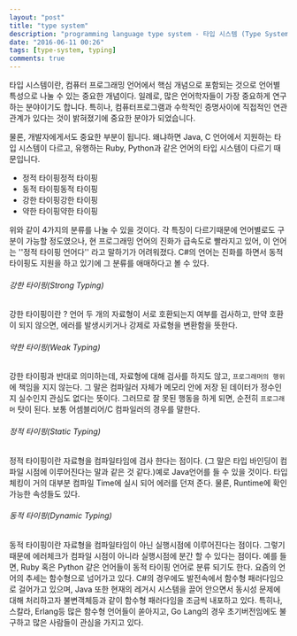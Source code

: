 ```yaml
---
layout: "post"
title: "type system"
description: "programming language type system - 타입 시스템 (Type System)"
date: "2016-06-11 00:26"
tags: [type-system, typing]
comments: true
---
```



타입 시스템이란, 컴퓨터 프로그래밍 언어에서 핵심 개념으로 포함되는 것으로 언어별 특성으로 나눌 수 있는 중요한 개념이다. 일례로, 많은 언어학자들이 가장 중요하게 연구하는 분야이기도 합니다. 특히나, 컴퓨터프로그램과 수학적인 증명사이에 직접적인 연관 관계가 있다는 것이 밝혀졌기에 중요한 분야가 되었습니다.

물론, 개발자에게서도 중요한 부분이 됩니다. 왜냐하면 Java, C 언어에서 지원하는 타입 시스템이 다르고, 유행하는 Ruby, Python과 같은 언어의 타입 시스템이 다르기 때문입니다.

  - 정적 타이핑정적 타이핑
  - 동적 타이핑동적 타이핑
  - 강한 타이핑강한 타이핑
  - 약한 타이핑약한 타이핑

위와 같이 4가지의 분류를 나눌 수 있을 것이다. 각 특징이 다르기때문에 언어별로도 구분이 가능할 정도였으나, 현 프로그래밍 언어의 진화가 급속도로 빨라지고 있어, 이 언어는 ''정적 타이핑 언어다'' 라고 말하기가 어려워졌다. C#의 언어는 진화를 하면서 동적 타이핑도 지원을 하고 있기에 그 분류를 애매하다고 볼 수 있다.

###### 강한 타이핑(Strong Typing)

강한 타이핑이란 ? 언어 두 개의 자료형이 서로 호환되는지 여부를 검사하고, 만약 호환이 되지 않으면, 에러를 발생시키거나 강제로 자료형을 변환함을 뜻한다.

###### 약한 타이핑(Weak Typing)

강한 타이핑과 반대로 의미하는데, 자료형에 대해 검사를 하지도 않고, `프로그래머의 행위` 에 책임을 지지 않는다. 그 말은 컴파일러 자체가 메모리 안에 저장 된 데이터가 정수인지 실수인지 관심도 없다는 뜻이다. 그러므로 잘 못된 행동을 하게 되면, 순전히 `프로그래머`  탓이 된다. 보통 어셈블리어/C 컴파일러의 경우를 말한다.

###### 정적 타이핑(Static Typing)

정적 타이핑이란 자료형을 컴파일타임에 검사 한다는 점이다. (그 말은 타입 바인딩이 컴파일 시점에 이루어진다는 말과 같은 것 같다.)예로 Java언어를 들 수 있을 것이다. 타입 체킹이 거의 대부분 컴파일 Time에 실시 되어 에러를 던져 준다. 물론, Runtime에 확인 가능한 속성들도 있다.

###### 동적 타이핑(Dynamic Typing)

동적 타이핑이란 자료형을 컴파일타임이 아닌 실행시점에 이루어진다는 점이다. 그렇기때문에 에러체크가 컴파일 시점이 아니라 실행시점에 분간 할 수 있다는 점이다. 예를 들면, Ruby 혹은 Python 같은 언어들이 동적 타이핑 언어로 분류 되기도 한다. 요즘의 언어의 추세는 함수형으로 넘어가고 있다. C#의 경우에도 발전속에서 함수형 패러다임으로 걸어가고 있으며, Java 또한 현재의 레거시 시스템을 끌어 안으면서 동시성 문제에 대해 처리하고자 불변객체등과 같이 함수형 패러다임을 조금씩 내포하고 있다. 특히나, 스칼라, Erlang등 많은 함수형 언어들이 쏟아지고, Go Lang의 경우 초기버전임에도 불구하고 많은 사람들이 관심을 가지고 있다.
